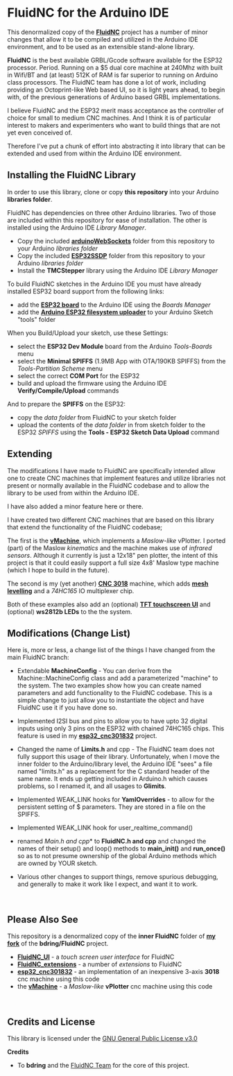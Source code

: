 # FluidNC for the Arduino IDE

This denormalized copy of the [**FluidNC**](https://github.com/phorton1/FluidNC)
project has a number of minor changes
that allow it to be compiled and utilized in the Arduino IDE environment, and
to be used as an extensible stand-alone library.


**FluidNC** is the best available GRBL/Gcode software available for the ESP32
processor.  Period.  Running on a $5 dual core machine at 240Mhz with built in
Wifi/BT and (at least) 512K of RAM is far superior to running on Arduino class
processors.  The FluidNC team has done a lot of work, including providing an
Octoprint-like Web based UI, so it is light years ahead, to begin with, of
the previous generations of Arduino based GRBL implementations.

I believe FluidNC and the ESP32 merit mass acceptance as the controller
of choice for small to medium CNC machines.  And I think it is of particular
interest to makers and experimenters who want to build things that are
not yet even conceived of.

Therefore I've put a chunk of effort into abstracting it into library that
can be extended and used from within the Arduino IDE environment.

## Installing the FluidNC Library

In order to use this library, clone or copy **this repository** into your
Arduino **libraries folder**.

FluidNC has dependencies on three other Arduino libraries. Two of those are
included within this repository for ease of installation.  The other is
installed using the Arduino IDE *Library Manager*.

- Copy the included [**arduinoWebSockets**](https://github.com/phorton1/Arduino-libraries-FluidNC/tree/master/libraries/arduinoWebSockets) folder from this repository to your Arduino *libraries folder*
- Copy the included [**ESP32SSDP**](https://github.com/phorton1/Arduino-libraries-FluidNC/tree/master/libraries/ESP32SSDP)  folder from this repository to your Arduino *libraries folder*
- Install the **TMCStepper** library using the Arduino IDE *Library Manager*

To build FluidNC sketches in the Arduino IDE you must have already installed
ESP32 board support from the following links:

- add the [**ESP32 board**](https://docs.espressif.com/projects/arduino-esp32/en/latest/installing.html)
to the Arduino IDE using the *Boards Manager*
- add the [**Arduino ESP32 filesystem uploader**](https://github.com/me-no-dev/arduino-esp32fs-plugin)
to your Arduino Sketch "tools" folder

When you Build/Upload your sketch, use these Settings:

- select the **ESP32 Dev Module** board from the Arduino *Tools-Boards* menu
- select the **Minimal SPIFFS** (1.9MB App with OTA/190KB SPIFFS) from the *Tools-Partition Scheme* menu
- select the correct **COM Port** for the ESP32
- build and upload the firmware using the Arduino IDE **Verify/Compile/Upload** commands

And to prepare the **SPIFFS** on the ESP32:

- copy the *data folder* from FluidNC to your sketch folder
- upload the contents of the *data folder* in from sketch folder
  to the ESP32 *SPIFFS* using the **Tools - ESP32 Sketch Data Upload** command


## Extending

The modifications I have made to FluidNC are specifically intended
allow one to create CNC machines that implement features and utilize
libraries not present or normally available in the FluidNC codebase
and to allow the library to be used from within the Arduino IDE.

I have also added a minor feature here or there.

I have created two different CNC machines that are based on this library that
extend the functionality of the FluidNC codebase;

The first is the [**vMachine**](https://github.com/phorton1/Arduino-_vMachine),
which implements a *Maslow-like* vPlotter.  I ported
(part) of the Maslow *kinematics* and the machine makes use of *infrared sensors*.
Although it currently is just a
12x18" pen plotter, the intent of this project is that it could easily support
a full size 4x8' Maslow type machine (which I hope to build in the future).

The second is my (yet another) [**CNC 3018**](https://github.com/phorton1/Arduino-esp32_cnc3018)
machine, which adds [**mesh levelling**](https://github.com/phorton1/Arduino-libraries-FluidNC_extensions)
and a *74HC165* IO multiplexer chip.

Both of these examples also add an (optional)
[**TFT touchscreen UI**](https://github.com/phorton1/Arduino-libraries-FluidNC_UI)
and (optional) **ws2812b LEDs** to the the system.


## Modifications (Change List)

Here is, more or less, a change list of the things I have changed from the
main FluidNC branch:

- Extendable **MachineConfig** - You can derive from the Machine::MachineConfig class
and add a parameterized "machine" to the system.  The two examples show how you
can create named parameters and add functionality to the FluidNC codebase.  This
is a simple change to just allow you to instantiate the object and have FluidNC use
it if you have done so.

- Implemented I2SI bus and pins to allow you to have upto 32 digital inputs using
only 3 pins on the ESP32 with chained 74HC165 chips.  This feature is used in my
[**esp32_cnc301832**](https://github.com/phorton1/Arduino-esp32_cnc3018) project.

- Changed the name of **Limits.h** and cpp - The FluidNC team does not fully support
this usage of their library.  Unfortunately, when I move the inner folder to the
Arduino/library level, the Arduino IDE "sees" a file named "limits.h" as a replacement
for the C standard header of the same name. It ends up getting included in Arduino.h
which causes problems, so I renamed it, and all usages to **Glimits**.

- Implemented WEAK_LINK hooks for **YamlOverrides** - to allow for the persistent setting
of $ parameters.  They are stored in a file on the SPIFFS.

- Implemented WEAK_LINK hook for user_realtime_command()

- renamed *Main.h and cpp** to **FluidNC.h and cpp** and changed the names of their setup() and
loop() methods to **main_init()** and **run_once()** so as to not presume ownership of the global
Arduino methods which are owned by YOUR sketch.

- Various other changes to support things, remove spurious debugging, and generally to make it
work like I expect, and want it to work.


<br>

## Please Also See

This repository is a denormalized copy of the **inner FluidNC** folder of
 [**my fork**](https://github.com/phorton1/FluidNC)
of the **bdring/FluidNC** project.


- [**FluidNC_UI**](https://github.com/phorton1/Arduino-libraries-FluidNC_UI) - a *touch screen user interface* for FluidNC
- [**FluidNC_extensions**](https://github.com/phorton1/Arduino-libraries-FluidNC_extensions) - a number of *extensions* to FluidNC
- [**esp32_cnc301832**](https://github.com/phorton1/Arduino-esp32_cnc3018) - an implementation of an inexpensive 3-axis **3018** cnc machine using this code
- the [**vMachine**](https://github.com/phorton1/Arduino-_vMachine) - a *Maslow-like* **vPlotter** cnc machine using this code



<br>

## Credits and License

This library is licensed under the
[GNU General Public License v3.0](https://github.com/phorton1/Arduino-libraries-FluidNC/tree/master/LICENSE.TXT)

**Credits**

- To **bdring** and the [FluidNC Team](https://github.com/bdring/FluidNC) for the core of this project.
